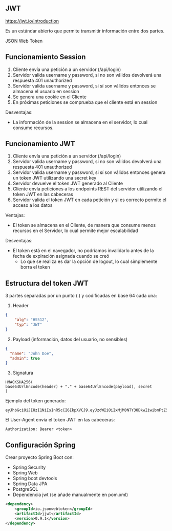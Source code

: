 
## JWT 

https://jwt.io/introduction

Es un estándar abierto que permite transmitir información entre dos partes.

JSON Web Token

## Funcionamiento Session

1. Cliente envía una petición a un servidor (/api/login)
2. Servidor valida username y password, si no son válidos devolverá una respuesta 401 unauthorized
3. Servidor valida username y password, si sí son válidos entonces se almacena el usuario en session
4. Se genera una cookie en el Cliente
5. En próximas peticiones se comprueba que el cliente está en session 

Desventajas: 

* La información de la session se almacena en el servidor, lo cual consume recursos.


## Funcionamiento JWT

1. Cliente envía una petición a un servidor (/api/login)
2. Servidor valida username y password, si no son válidos devolverá una respuesta 401 unauthorized
3. Servidor valida username y password, si sí son válidos entonces genera un token JWT utilizando una secret key
4. Servidor devuelve el token JWT generado al Cliente 
5. Cliente envía peticiones a los endpoints REST del servidor utilizando el token JWT en las cabeceras
6. Servidor valida el token JWT en cada petición y si es correcto permite el acceso a los datos

Ventajas: 

* El token se almacena en el Cliente, de manera que consume menos recursos en el Servidor, lo cual permite mejor escalabilidad

Desventajas: 

* El token está en el navegador, no podríamos invalidarlo antes de la fecha de expiración asignada cuando se creó
  * Lo que se realiza es dar la opción de logout, lo cual simplemente borra el token

## Estructura del token JWT 

3 partes separadas por un punto (.) y codificadas en base 64 cada una: 

1. Header

```json
{   
    "alg": "HS512",
    "typ": "JWT"
}
```

2. Payload (información, datos del usuario, no sensibles)

```json
{
  "name": "John Doe",
  "admin": true
}
```

3. Signatura

```
HMACKSHA256(
base64UrlEncode(header) + "." + base64UrlEncode(payload), secret
)
```

Ejemplo del token generado: 

```
eyJhbGciOiJIUzI1NiIsInR5cCI6IkpXVCJ9.eyJzdWIiOiIxMjM0NTY3ODkwIiwibmFtZSI6IkpvaG4gRG9lIiwiaWF0IjoxNTE2MjM5MDIyfQ.SflKxwRJSMeKKF2QT4fwpMeJf36POk6yJV_adQssw5c
```

El User-Agent envía el token JWT en las cabeceras: 

```
Authorization: Bearer <token>
```

## Configuración Spring

Crear proyecto Spring Boot con:

* Spring Security 
* Spring Web 
* Spring boot devtools
* Spring Data JPA 
* PostgreSQL 
* Dependencia jwt (se añade manualmente en pom.xml)

```xml
<dependency>
    <groupId>io.jsonwebtoken</groupId>
    <artifactId>jjwt</artifactId>
    <version>0.9.1</version>
</dependency>
```